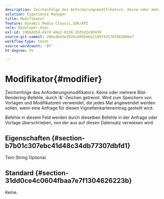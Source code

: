 ```yaml
---
description: Zeichenfolge des Anforderungsmodifikators. Keine oder mehrere Bild-Rendering-Befehle, durch '&'-Zeichen getrennt. Wird zum Speichern von Vorlagen und Modifikatoren verwendet, die jedes Mal angewendet werden sollen, wenn eine Anfrage für diesen Vignettenkarteneintrag gestellt wird.
solution: Experience Manager
title: Modifikator
feature: Dynamic Media Classic,SDK/API
role: Developer,User
exl-id: 19b6dd5d-847d-46a2-8138-2b35d2e9b930
source-git-commit: 206e4643e3926cb85b4be2189743578f88180be7
workflow-type: tm+mt
source-wordcount: '97'
ht-degree: 5%

---
```


# Modifikator{#modifier}

Zeichenfolge des Anforderungsmodifikators. Keine oder mehrere Bild-Rendering-Befehle, durch &#39;&amp;&#39;-Zeichen getrennt. Wird zum Speichern von Vorlagen und Modifikatoren verwendet, die jedes Mal angewendet werden sollen, wenn eine Anfrage für diesen Vignettenkarteneintrag gestellt wird.

Befehle in diesem Feld werden durch dieselben Befehle in der Anfrage oder Vorlage überschrieben, von der aus auf diesen Datensatz verwiesen wird.

## Eigenschaften {#section-b7b01c307ebc41d48c34db77307dbfd1}

Text-String Optional.

## Standard {#section-31dd0ce4c0604fbaa7e7f1304626223b}

Keine.
